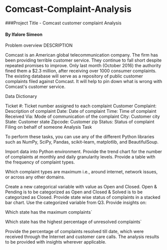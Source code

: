 # Comcast-Complaint-Analysis

###Project Title - Comcast customer complaint Analysis
#### By Ifalore Simeon
Problem overview
DESCRIPTION

Comcast is an American global telecommunication company. The firm has been providing terrible customer service. They continue to fall short despite repeated promises to improve. Only last month (October 2016) the authority fined them a $2.3 million, after receiving over 1000 consumer complaints. The existing database will serve as a repository of public customer complaints filed against Comcast. It will help to pin down what is wrong with Comcast's customer service.

Data Dictionary

Ticket #: Ticket number assigned to each complaint
Customer Complaint: Description of complaint
Date: Date of complaint
Time: Time of complaint
Received Via: Mode of communication of the complaint
City: Customer city
State: Customer state
Zipcode: Customer zip
Status: Status of complaint
Filing on behalf of someone
Analysis Task

To perform these tasks, you can use any of the different Python libraries such as NumPy, SciPy, Pandas, scikit-learn, matplotlib, and BeautifulSoup.

Import data into Python environment.
Provide the trend chart for the number of complaints at monthly and daily granularity levels.
Provide a table with the frequency of complaint types.

Which complaint types are maximum i.e., around internet, network issues, or across any other domains.

Create a new categorical variable with value as Open and Closed. Open & Pending is to be categorized as Open and Closed & Solved is to be categorized as Closed.
Provide state wise status of complaints in a stacked bar chart. Use the categorized variable from Q3.
Provide insights on:

Which state has the maximum complaints`

Which state has the highest percentage of unresolved complaints`

Provide the percentage of complaints resolved till date, which were received through the Internet and customer care calls.
The analysis results to be provided with insights wherever applicable.
